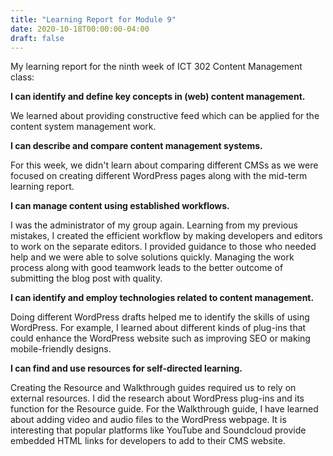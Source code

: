 ```yaml
---
title: "Learning Report for Module 9"
date: 2020-10-18T00:00:00-04:00
draft: false
---
```

My learning report for the ninth week of ICT 302 Content Management class:

**I can identify and define key concepts in (web) content management.**

We learned about providing constructive feed which can be applied for the content system management work. 


**I can describe and compare content management systems.**

For this week, we didn't learn about comparing different CMSs as we were focused on creating different WordPress pages along with the mid-term learning report. 


**I can manage content using established workflows.**

I was the administrator of my group again. Learning from my previous mistakes, I created the efficient workflow by making developers and editors to work on the separate editors. I provided guidance to those who needed help and we were able to solve solutions quickly. Managing the work process along with good teamwork leads to the better outcome of submitting the blog post with quality.


**I can identify and employ technologies related to content management.**

Doing different WordPress drafts helped me to identify the skills of using WordPress. For example, I learned about different kinds of plug-ins that could enhance the WordPress website such as improving SEO or making mobile-friendly designs.


**I can find and use resources for self-directed learning.**

Creating the Resource and Walkthrough guides required us to rely on external resources. I did the research about WordPress plug-ins and its function for the Resource guide. For the Walkthrough guide, I have learned about adding video and audio files to the WordPress webpage. It is interesting that popular platforms like YouTube and Soundcloud provide embedded HTML links for developers to add to their CMS website.
